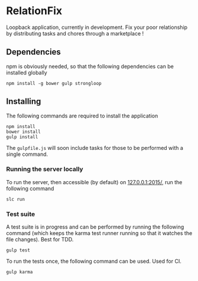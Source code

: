 RelationFix
===============

Loopback application, currently in development.
Fix your poor relationship by distributing tasks and chores through a marketplace !

## Dependencies

npm is obviously needed, so that the following dependencies can be installed globally

    npm install -g bower gulp strongloop

## Installing

The following commands are required to install the application

    npm install
    bower install
    gulp install

The `gulpfile.js` will soon include tasks for those to be performed with a single command.

### Running the server locally

To run the server, then accessible (by default) on [127.0.0.1:2015/](http://127.0.0.1:2015/), run the following command

    slc run

### Test suite

A test suite is in progress and can be performed by running the following command (which keeps the karma test runner running so that it watches the file changes). Best for TDD.

    gulp test

To run the tests once, the following command can be used. Used for CI.

    gulp karma
